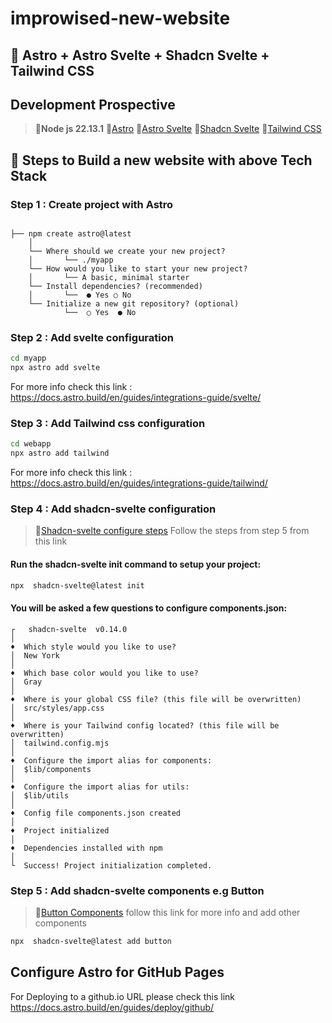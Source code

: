 # improwised-new-website

## 🔮 Astro + Astro Svelte + Shadcn Svelte + Tailwind CSS


## Development Prospective

> 🔹**Node js 22.13.1**
> 🔹[Astro](https://astro.build/)
> 🔹[Astro Svelte](https://docs.astro.build/en/guides/integrations-guide/svelte/)
> 🔹[Shadcn Svelte](https://www.shadcn-svelte.com/docs/installation/astro)
> 🔹[Tailwind CSS](https://docs.astro.build/en/guides/integrations-guide/tailwind/)


## 🚀 Steps to Build a new website with above Tech Stack

### Step 1 : Create project with Astro

```text

├── npm create astro@latest
    │
    └── Where should we create your new project?
    │       └── ./myapp
    └── How would you like to start your new project?
    │       └── A basic, minimal starter
    └── Install dependencies? (recommended)
    │       └──  ● Yes ○ No
    └── Initialize a new git repository? (optional)
		    └──  ○ Yes  ● No

```

### Step 2 : Add svelte configuration


```bash
cd myapp
npx astro add svelte
```
For more info check this link : https://docs.astro.build/en/guides/integrations-guide/svelte/


### Step 3 : Add Tailwind css configuration


```bash
cd webapp
npx astro add tailwind
```
For more info check this link : https://docs.astro.build/en/guides/integrations-guide/tailwind/


### Step 4 : Add shadcn-svelte configuration

> 🔹[Shadcn-svelte configure steps](https://www.shadcn-svelte.com/docs/installation/astro) Follow the steps from step 5 from this link


#### Run the shadcn-svelte init command to setup your project:
```bash
npx  shadcn-svelte@latest init
```
#### You will be asked a few questions to configure components.json:

```text
┌   shadcn-svelte  v0.14.0
│
♦️  Which style would you like to use?
│  New York
│
♦️  Which base color would you like to use?
│  Gray
│
♦️  Where is your global CSS file? (this file will be overwritten)
│  src/styles/app.css
│
♦️  Where is your Tailwind config located? (this file will be overwritten)
│  tailwind.config.mjs
│
♦️  Configure the import alias for components:
│  $lib/components
│
♦️  Configure the import alias for utils:
│  $lib/utils
│
♦️  Config file components.json created
│
♦️  Project initialized
│
♦️  Dependencies installed with npm
│
└  Success! Project initialization completed.
```

### Step 5 : Add shadcn-svelte components e.g Button
> 🔹[Button Components](https://www.shadcn-svelte.com/docs/components/button) follow this link for more info and add other components
```bash
npx  shadcn-svelte@latest add button
```


## Configure Astro for GitHub Pages
   For Deploying to a github.io URL please check this link
   https://docs.astro.build/en/guides/deploy/github/



